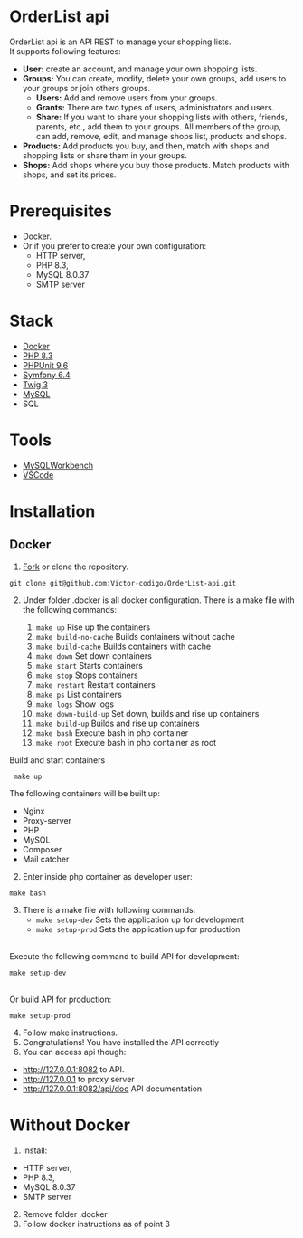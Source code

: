 # OrderList api
OrderList api is an API REST to manage your shopping lists.
<br>It supports following features:
- **User:** create an account, and manage your own shopping lists.
- **Groups:** You can create, modify, delete your own groups, add users to your groups or join others groups. 
	- **Users:** Add and remove users from your groups.
	- **Grants:** There are two types of users, administrators and users.
	- **Share:** If you want to share your shopping lists with others, friends, parents, etc., add them to your groups. All members of the group, can add, remove, edit, and manage shops list, products and shops.
- **Products:** Add products you buy, and then, match with shops and shopping lists or share them in your groups.
- **Shops:** Add shops where you buy those products. Match products with shops, and set its prices.

# Prerequisites
- Docker.
- Or if you prefer to create your own configuration: 
	- HTTP server, 
	- PHP 8.3, 
	- MySQL 8.0.37 
	- SMTP server

# Stack
- [Docker](https://www.docker.com/)
- [PHP 8.3](https://www.php.net/)
- [PHPUnit 9.6](https://phpunit.de/index.html)
- [Symfony 6.4](https://symfony.com/)
- [Twig 3](https://twig.symfony.com/)
- [MySQL](https://www.mysql.com/)
- SQL

# Tools
- [MySQLWorkbench](https://www.mysql.com/products/workbench/)
- [VSCode](https://code.visualstudio.com/)

# Installation
## Docker

1. [Fork](https://github.com/Victor-codigo/OrderList-api/fork) or clone the repository.
 ```
git clone git@github.com:Victor-codigo/OrderList-api.git
 ```
2. Under folder .docker is all docker configuration.
There is a make file with the following commands:

	1. `make up`               Rise up the containers
	2. `make build-no-cache`   Builds containers without cache
	3. `make build-cache`      Builds containers with cache  
	4. `make down`             Set down containers  
	5. `make start`            Starts containers
	6. `make stop`             Stops containers
	7. `make restart`          Restart containers
	8. `make ps`               List containers
	9. `make logs`             Show logs
	10. `make down-build-up`    Set down, builds and rise up containers
	11. `make build-up`         Builds and rise up containers
	12. `make bash`             Execute bash in php container
	13. `make root`             Execute bash in php container as root

Build and start containers 
```
 make up
```
The following containers will be built up:
- Nginx
- Proxy-server
- PHP
- MySQL
- Composer
- Mail catcher

2. Enter inside php container as developer user:
 ````
make bash
````
3. There is a make file with following commands:
	- `make setup-dev`               Sets the application up for development
	- `make setup-prod`  Sets the application up for production
	
<br>Execute the following command to build API for development:
````
make setup-dev
````
<br>Or build API for production:
````
make setup-prod
````
4. Follow make instructions.
5. Congratulations! You have installed the API correctly
6. You can access api though:
- http://127.0.0.1:8082 to API.
- http://127.0.0.1 to proxy server
- http://127.0.0.1:8082/api/doc API documentation
 
# Without Docker 
1. Install:
- HTTP server, 
- PHP 8.3, 
- MySQL 8.0.37 
- SMTP server

2. Remove folder .docker
3. Follow docker instructions as of point 3
